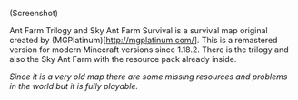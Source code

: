 (Screenshot)


Ant Farm Trilogy and Sky Ant Farm Survival is a survival map original created by (MGPlatinum)[http://mgplatinum.com/]. This is a remastered version for modern Minecraft versions since 1.18.2. There is the trilogy and also the Sky Ant Farm with the resource pack already inside.


_Since it is a very old map there are some missing resources and problems in the world but it is fully playable._